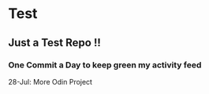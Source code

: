 # Test
## Just a Test Repo !!
### One Commit a Day to keep green my activity feed 

28-Jul: More Odin Project


